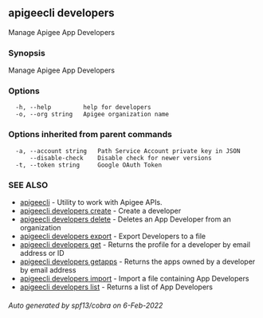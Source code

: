 ## apigeecli developers

Manage Apigee App Developers

### Synopsis

Manage Apigee App Developers

### Options

```
  -h, --help         help for developers
  -o, --org string   Apigee organization name
```

### Options inherited from parent commands

```
  -a, --account string   Path Service Account private key in JSON
      --disable-check    Disable check for newer versions
  -t, --token string     Google OAuth Token
```

### SEE ALSO

* [apigeecli](apigeecli.md)	 - Utility to work with Apigee APIs.
* [apigeecli developers create](apigeecli_developers_create.md)	 - Create a developer
* [apigeecli developers delete](apigeecli_developers_delete.md)	 - Deletes an App Developer from an organization
* [apigeecli developers export](apigeecli_developers_export.md)	 - Export Developers to a file
* [apigeecli developers get](apigeecli_developers_get.md)	 - Returns the profile for a developer by email address or ID
* [apigeecli developers getapps](apigeecli_developers_getapps.md)	 - Returns the apps owned by a developer by email address
* [apigeecli developers import](apigeecli_developers_import.md)	 - Import a file containing App Developers
* [apigeecli developers list](apigeecli_developers_list.md)	 - Returns a list of App Developers

###### Auto generated by spf13/cobra on 6-Feb-2022
